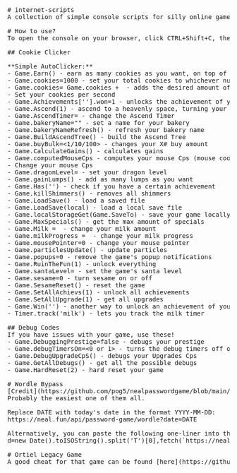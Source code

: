 <pre>
# internet-scripts
A collection of simple console scripts for silly online games like cookie clicker [Hacks]

# How to use?
To open the console on your browser, click CTRL+Shift+C, then click the console tab, paste the script in, and have fun!

## Cookie Clicker

**Simple AutoClicker:**
- Game.Earn(<cookie amount>) - earn as many cookies as you want, on top of your current total
- Game.cookies=1000 - set your total cookies to whichever number you want
- Game.cookies= Game.cookies + <number> - adds the desired amount of cookies to your current total
- Set your cookies per second
- Game.Achievements['<achievement name>'].won=1 - unlocks the achievement of your choice
- Game.Ascend(1) - ascend to a heavenly space, turning your cookies into Heavenly Chips and Prestige
- Game.AscendTimer=<time> - change the Ascend Timer
- Game.bakeryName="<bakery name>" - set a name for your bakery
- Game.bakeryNameRefresh() - refresh your bakery name
- Game.BuildAscendTree() - build the Ascend Tree
- Game.buyBulk=<1/10/100> - changes your X# buy amount
- Game.CalculateGains() - calculates gains
- Game.computedMouseCps - computes your mouse Cps (mouse cookies per second amount)
- Change your mouse Cps
- Game.dragonLevel=<level> - set your dragon level
- Game.gainLumps(<amount of lumps>) - add as many lumps as you want
- Game.Has('<achievement name>') - check if you have a certain achievement
- Game.killShimmers() - removes all shimmers
- Game.LoadSave() - load a saved file
- Game.LoadSave(local) - load a local save file
- Game.localStorageGet(Game.SaveTo) - save your game locally
- Game.MaxSpecials() - get the max amount of specials
- Game.Milk = <amount> - change your milk amount
- Game.milkProgress = <milk amount> - change your milk progress
- Game.mousePointer=0 - change your mouse pointer
- Game.particlesUpdate() - update particles
- Game.popups=0 - remove the game's popup notifications
- Game.RuinTheFun(1) - unlock everything
- Game.santaLevel=<level> - set the game's santa level
- Game.sesame=0 - turn sesame on or off
- Game.SesameReset() - reset the game
- Game.SetAllAchievs(1) - unlock all achievements
- Game.SetAllUpgrade(1) - get all upgrades
- Game.Win('<achievement name>') - another way to unlock an achievement of your choice
- Timer.track('milk') - lets you track the milk timer

## Debug Codes
If you have issues with your game, use these!
- Game.DebuggingPrestige=false - debugs your prestige
- Game.debugTimersOn=<0 or 1> - turns the debug timers off or on
- Game.DebugUpgradeCpS() - debugs your Upgrades Cps
- Game.GetAllDebugs() - get all the possible debugs
- Game.HardReset(2) - hard reset your game

# Wordle Bypass
[Credit](https://github.com/pog5/nealpasswordgame/blob/main/CHEATS.md)
Probably the easiest one of them all.

Replace DATE with today's date in the format YYYY-MM-DD:
https://neal.fun/api/password-game/wordle?date=DATE

Alternatively, you can paste the following one-liner into the developer console (F12):
d=new Date().toISOString().split('T')[0],fetch(`https://neal.fun/api/password-game/wordle?date=${d}`).then(r=>r.json()).then(d=>console.log(d.answer)

# Ortiel Legacy Game
A good cheat for that game can be found [here](https://github.com/geekahedron/heritage/tree/master)
</pre>
